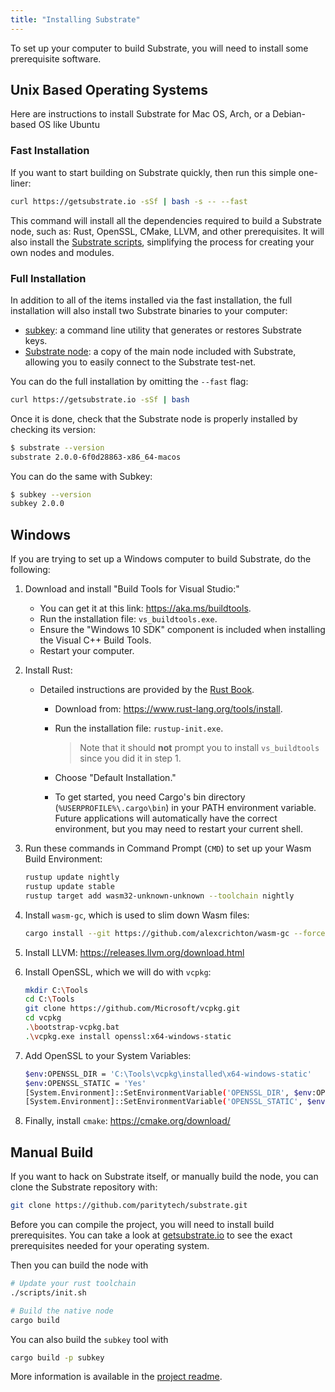```yaml
---
title: "Installing Substrate"
---
```


To set up your computer to build Substrate, you will need to install some prerequisite software.

## Unix Based Operating Systems

Here are instructions to install Substrate for Mac OS, Arch, or a Debian-based OS like Ubuntu

### Fast Installation

If you want to start building on Substrate quickly, then run this simple one-liner:

```bash
curl https://getsubstrate.io -sSf | bash -s -- --fast
```

This command will install all the dependencies required to build a Substrate node, such as: Rust, OpenSSL, CMake, LLVM, and other prerequisites. It will also install the [Substrate scripts](getting-started/using-the-substrate-scripts.md), simplifying the process for creating your own nodes and modules.

### Full Installation

In addition to all of the items installed via the fast installation, the full installation will also install two Substrate binaries to your computer:

* [subkey](https://github.com/paritytech/substrate/tree/master/subkey): a command line utility that generates or restores Substrate keys.
* [Substrate node](https://github.com/paritytech/substrate/tree/master/node): a copy of the main node included with Substrate, allowing you to easily connect to the Substrate test-net.

You can do the full installation by omitting the `--fast` flag:

```bash
curl https://getsubstrate.io -sSf | bash
```

Once it is done, check that the Substrate node is properly installed by checking its version:

```bash
$ substrate --version
substrate 2.0.0-6f0d28863-x86_64-macos
```

You can do the same with Subkey:

```bash
$ subkey --version
subkey 2.0.0
```

## Windows

If you are trying to set up a Windows computer to build Substrate, do the following:

1. Download and install "Build Tools for Visual Studio:"

    * You can get it at this link: https://aka.ms/buildtools.
    * Run the installation file: `vs_buildtools.exe`.
    * Ensure the "Windows 10 SDK" component is included when installing the Visual C++ Build Tools.
    * Restart your computer.

2. Install Rust:

    * Detailed instructions are provided by the [Rust Book](https://doc.rust-lang.org/book/ch01-01-installation.html#installing-rustup-on-windows).
        * Download from: https://www.rust-lang.org/tools/install.
        * Run the installation file: `rustup-init.exe`.

            > Note that it should **not** prompt you to install `vs_buildtools` since you did it in step 1.

        * Choose "Default Installation."
        * To get started, you need Cargo's bin directory (`%USERPROFILE%\.cargo\bin`) in your PATH environment variable. Future applications will automatically have the correct environment, but you may need to restart your current shell.

3. Run these commands in Command Prompt (`CMD`) to set up your Wasm Build Environment:

    ```bash
    rustup update nightly
    rustup update stable
    rustup target add wasm32-unknown-unknown --toolchain nightly
    ```

4. Install `wasm-gc`, which is used to slim down Wasm files:

    ```bash
    cargo install --git https://github.com/alexcrichton/wasm-gc --force
    ```

5. Install LLVM: https://releases.llvm.org/download.html

6. Install OpenSSL, which we will do with `vcpkg`:

    ```bash
    mkdir C:\Tools
    cd C:\Tools
    git clone https://github.com/Microsoft/vcpkg.git
    cd vcpkg
    .\bootstrap-vcpkg.bat
    .\vcpkg.exe install openssl:x64-windows-static
    ```

7. Add OpenSSL to your System Variables:

    ```bash
    $env:OPENSSL_DIR = 'C:\Tools\vcpkg\installed\x64-windows-static'
    $env:OPENSSL_STATIC = 'Yes'
    [System.Environment]::SetEnvironmentVariable('OPENSSL_DIR', $env:OPENSSL_DIR, [System.EnvironmentVariableTarget]::User)
    [System.Environment]::SetEnvironmentVariable('OPENSSL_STATIC', $env:OPENSSL_STATIC, [System.EnvironmentVariableTarget]::User)
    ```

8. Finally, install `cmake`: https://cmake.org/download/

## Manual Build

If you want to hack on Substrate itself, or manually build the node, you can clone the Substrate repository with:

```bash
git clone https://github.com/paritytech/substrate.git
```

Before you can compile the project, you will need to install build prerequisites. You can take a look at [getsubstrate.io](https://getsubstrate.io/) to see the exact prerequisites needed for your operating system.

Then you can build the node with

```bash
# Update your rust toolchain
./scripts/init.sh

# Build the native node
cargo build
```

You can also build the `subkey` tool with

```bash
cargo build -p subkey
```

More information is available in the [project readme](https://github.com/paritytech/substrate/#substrate).
